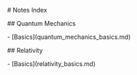 \# Notes Index



\## Quantum Mechanics

\- \[Basics](quantum\_mechanics\_basics.md)



\## Relativity

\- \[Basics](relativity\_basics.md)


